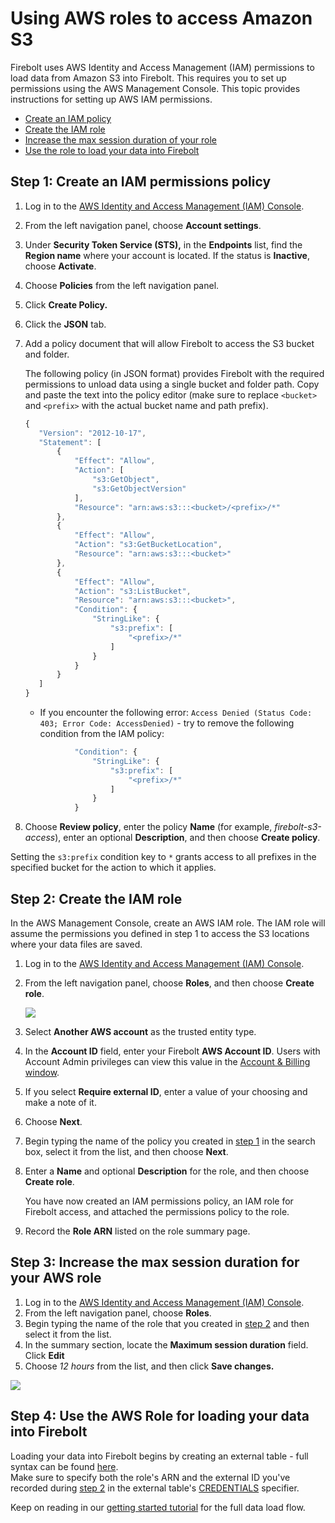 # Using AWS roles to access Amazon S3

Firebolt uses AWS Identity and Access Management \(IAM\) permissions to load data from Amazon S3 into Firebolt. This requires you to set up permissions using the AWS Management Console. This topic provides instructions for setting up AWS IAM permissions.

* [Create an IAM policy](configuring-aws-role-to-access-amazon-s3.md#Step-1:-Creating-an-IAM-policy)
* [Create the IAM role](configuring-aws-role-to-access-amazon-s3.md#Step-2:-Create-the-IAM-role-in-AWS)
* [Increase the max session duration of your role](configuring-aws-role-to-access-amazon-s3.md#Step-3:-Set-the-max-session-duration-for-your-AWS-Role)
* [Use the role to load your data into Firebolt](configuring-aws-role-to-access-amazon-s3.md#step-4-use-the-aws-role-for-loading-your-data-into-firebolt)

## Step 1: Create an IAM permissions policy <a id="Step-1:-Creating-an-IAM-policy"></a>

1. Log in to the [AWS Identity and Access Management \(IAM\) Console](https://console.aws.amazon.com/iam/home#/home).
2. From the left navigation panel, choose **Account settings**.
3. Under **Security Token Service \(STS\),** in the **Endpoints** list, find the **Region name** where your account is located. If the status is **Inactive**, choose **Activate**.
4. Choose **Policies** from the left navigation panel.
5. Click **Create Policy.**
6. Click the **JSON** tab.
7. Add a policy document that will allow Firebolt to access the S3 bucket and folder.

   The following policy \(in JSON format\) provides Firebolt with the required permissions to unload data using a single bucket and folder path. Copy and paste the text into the policy editor \(make sure to replace `<bucket>` and `<prefix>` with the actual bucket name and path prefix\).

   ```javascript
   {
      "Version": "2012-10-17",
      "Statement": [
          {
              "Effect": "Allow",
              "Action": [
                  "s3:GetObject",
                  "s3:GetObjectVersion"
              ],
              "Resource": "arn:aws:s3:::<bucket>/<prefix>/*"
          },
          {
              "Effect": "Allow",
              "Action": "s3:GetBucketLocation",
              "Resource": "arn:aws:s3:::<bucket>"
          },
          {
              "Effect": "Allow",
              "Action": "s3:ListBucket",
              "Resource": "arn:aws:s3:::<bucket>",
              "Condition": {
                  "StringLike": {
                      "s3:prefix": [
                          "<prefix>/*"
                      ]
                  }
              }
          }
      ]
   }
   ```

   * If you encounter the following error: `Access Denied (Status Code: 403; Error Code: AccessDenied)` - try to remove the following condition from the IAM policy:

   ```javascript
              "Condition": {
                  "StringLike": {
                      "s3:prefix": [
                          "<prefix>/*"
                      ]
                  }
              }
   ```

8. Choose **Review policy**, enter the policy **Name** \(for example, _firebolt-s3-access_\), enter an optional **Description**, and then choose **Create policy**.


Setting the `s3:prefix` condition key to `*` grants access to all prefixes in the specified bucket for the action to which it applies.


## Step 2: Create the IAM role <a id="Step-2:-Create-the-IAM-role-in-AWS"></a>

In the AWS Management Console, create an AWS IAM role. The IAM role will assume the permissions you defined in step 1 to access the S3 locations where your data files are saved.

1. Log in to the [AWS Identity and Access Management \(IAM\) Console](https://console.aws.amazon.com/iam/home#/home).
2. From the left navigation panel, choose **Roles**, and then choose **Create role**.

   ![](../.gitbook/assets/create_role.png)

3. Select **Another AWS account** as the trusted entity type.
4. In the **Account ID** field, enter your Firebolt **AWS Account ID**. Users with Account Admin privileges can view this value in the [Account & Billing window](https://app.firebolt.io/account-info).
5. If you select **Require external ID**, enter a value of your choosing and make a note of it.
6. Choose **Next**.
7. Begin typing the name of the policy you created in [step 1](configuring-aws-role-to-access-amazon-s3.md#Step-1:-Creating-an-IAM-policy) in the search box, select it from the list, and then choose **Next**.
8. Enter a **Name** and optional **Description** for the role, and then choose **Create role**.

   You have now created an IAM permissions policy, an IAM role for Firebolt access, and attached the permissions policy to the role.

9. Record the **Role ARN** listed on the role summary page.

## Step 3: Increase the max session duration for your AWS role <a id="Step-3:-Set-the-max-session-duration-for-your-AWS-Role"></a>

1. Log in to the [AWS Identity and Access Management \(IAM\) Console](https://console.aws.amazon.com/iam/home#/home).
2. From the left navigation panel, choose **Roles**.
3. Begin typing the name of the role that you created in [step 2](configuring-aws-role-to-access-amazon-s3.md#Step-2:-Create-the-IAM-role-in-AWS) and then select it from the list.
4. In the summary section, locate the **Maximum session duration** field. Click **Edit**
5. Choose _12 hours_ from the list, and then click **Save changes.**

![](../.gitbook/assets/set_max_session_duration.png)

## Step 4: Use the AWS Role for loading your data into Firebolt

Loading your data into Firebolt begins by creating an external table - full syntax can be found [here](../sql-reference/commands/ddl-commands.md#create-external-table).  
Make sure to specify both the role's ARN and the external ID you've recorded during [step 2](configuring-aws-role-to-access-amazon-s3.md#Step-2:-Create-the-IAM-role-in-AWS) in the external table's [CREDENTIALS](../sql-reference/commands/ddl-commands.md#credentials) specifier.

Keep on reading in our [getting started tutorial](../) for the full data load flow.

